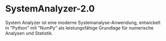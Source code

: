 # SystemAnalyzer-2.0
System Analyzer ist eine moderne Systemanalyse-Anwendung, entwickelt in "Python" mit "NumPy" als leistungsfähige Grundlage für numerische Analysen und Statistik.  
